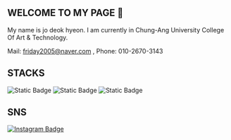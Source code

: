 ## WELCOME TO MY PAGE 👋

<!--
**Jodeokhyeon/Jodeokhyeon** is a ✨ _special_ ✨ repository because its `README.md` (this file) appears on your GitHub profile.

Here are some ideas to get you started:

- 🔭 I’m currently working on ...
- 🌱 I’m currently learning ...
- 👯 I’m looking to collaborate on ...
- 🤔 I’m looking for help with ...
- 💬 Ask me about ...
- 📫 How to reach me: ...
- 😄 Pronouns: ...
- ⚡ Fun fact: ...
-->

My name is jo deok hyeon. I am  currently in Chung-Ang University College Of Art & Technology.

Mail: friday2005@naver.com , Phone: 010-2670-3143

## STACKS

<img alt="Static Badge" src="https://img.shields.io/badge/Python-%233776AB?logo=python&logoColor=yellow&labelColor=blue&color=blue">
<img alt="Static Badge" src="https://img.shields.io/badge/html5-%230F1689?logo=html5&logoColor=RAD&labelColor=blue&color=blue">
<img alt="Static Badge" src="https://img.shields.io/badge/javascript-%23F7DF1E?logo=javascript&logoColor=YELLO&labelColor=blue&color=blue">

## SNS

[![Instagram Badge](https://img.shields.io/badge/instagram-%23E4405F?style=plastic&logo=instagram&logoColor=white)](https://www.instagram.com/d_h_eon/profilecard/?igsh=NDkyb21tMHlhN2Zw)


